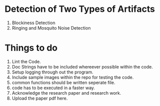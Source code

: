 # Detection of Two Types of Artifacts
1. Blockiness Detection
2. Ringing and Mosquito Noise Detection

# Things to do
1. Lint the Code.
2. Doc Strings have to be included whereever possible within the code.
3. Setup logging through out the program.
4. Include sample images within the repo for testing the code.
5. common functions should be written seperate file.
6. code has to be executed in a faster way.
7. Acknowledge the research paper and research work.
8. Upload the paper pdf here.
